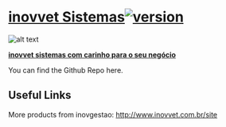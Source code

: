 # [inovvet Sistemas](https://www.inovvet.com.br)[![version][version-badge]][CHANGELOG]

![alt text](https://res.cloudinary.com/fivesoft/image/upload/v1585709263/site.png "Inovvet")

**[inovvet sistemas com carinho para o seu negócio](http://www.inovvet.com.br/site)** 



You can find the Github Repo here.

[](cliente.png)
[](produto.png)
[](atendimento.png)



## Useful Links

More products from inovgestao: <http://www.inovvet.com.br/site>


[CHANGELOG]: ./CHANGELOG.md

[version-badge]: https://img.shields.io/badge/version-2.2.0-blue.svg
